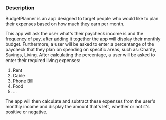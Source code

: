 
### Description

BudgetPlanner is an app designed to target people who would like to plan their expenses based on how much they earn per month.

This app will ask the user what's their paycheck income is and the frequency of pay, after adding it together the app will display their monthly budget. Furthermore, a user will be asked to enter a percentange of the paycheck that they plan on spending on specific areas, such as: Charity, Savings, Living. After calculating the percentage, a user will be asked to enter their required living expenses:
1. Rent
2. Cable
3. Phone Bill
4. Food
5. ...

The app will then calculate and subtract these expenses from the user's monthly income and display the amount that's left, whether or not it's positive or negative.
